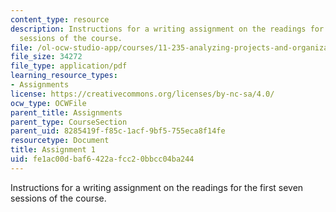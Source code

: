 ```yaml
---
content_type: resource
description: Instructions for a writing assignment on the readings for the first seven
  sessions of the course.
file: /ol-ocw-studio-app/courses/11-235-analyzing-projects-and-organizations-fall-2009/fe1ac00dbaf6422afcc20bbcc04ba244_MIT11_235F09_assign1.pdf
file_size: 34272
file_type: application/pdf
learning_resource_types:
- Assignments
license: https://creativecommons.org/licenses/by-nc-sa/4.0/
ocw_type: OCWFile
parent_title: Assignments
parent_type: CourseSection
parent_uid: 8285419f-f85c-1acf-9bf5-755eca8f14fe
resourcetype: Document
title: Assignment 1
uid: fe1ac00d-baf6-422a-fcc2-0bbcc04ba244
---
```

Instructions for a writing assignment on the readings for the first seven sessions of the course.